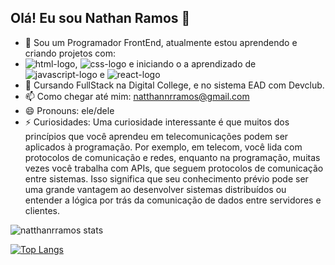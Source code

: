## Olá! Eu sou Nathan Ramos 👋

- 🔭 Sou um Programador FrontEnd, atualmente estou aprendendo e criando projetos com:
-  <img src="https://img.shields.io/badge/HTML5-E34F26?style=for-the-badge&logo=html5&logoColor=white"
 alt="html-logo"/>, <img src="https://img.shields.io/badge/CSS3-1572B6?style=for-the-badge&logo=css3&logoColor=white" alt="css-logo"/>
 e iniciando o a aprendizado de <img src="https://img.shields.io/badge/JavaScript-F7DF1E?style=for-the-badge&logo=javascript&logoColor=black" alt="javascript-logo"/> e <img src="https://img.shields.io/badge/react%20os-0088CC?style=for-the-badge&logo=reactos&logoColor=white" alt="react-logo"/>
- 🌱 Cursando FullStack na Digital College, e no sistema EAD com Devclub.
- 📫 Como chegar até mim: natthannrramos@gmail.com
- 😄 Pronouns: ele/dele
- ⚡ Curiosidades: Uma curiosidade interessante é que muitos dos princípios que você aprendeu em telecomunicações podem ser aplicados à programação. Por exemplo, em telecom, você lida com protocolos de comunicação e redes, enquanto na programação, muitas vezes você trabalha com APIs, que seguem protocolos de comunicação entre sistemas. Isso significa que seu conhecimento prévio pode ser uma grande vantagem ao desenvolver sistemas distribuídos ou entender a lógica por trás da comunicação de dados entre servidores e clientes.

![natthanrramos stats](https://github-readme-stats.vercel.app/api?username=natthanrramos&show_icons=true&theme=radical)

[![Top Langs](https://github-readme-stats.vercel.app/api/top-langs/?username=natthanrramos)](https://github.com/anuraghazra/github-readme-stats)
